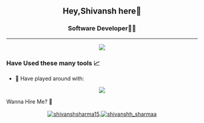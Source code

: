 <h2 align="center">Hey,Shivansh here👋 </h2>

</p>
<h3 align="center"> Software Developer👨‍💻 </h3>

---

<p align="center">
    <img src="https://komarev.com/ghpvc/?username=shivansh1507&color=blueviolet&style=for-the-badge" />
</p>

### Have Used these many tools 📈

- 🔭 Have played around with: 
<p align="center">
    <img src="https://skillicons.dev/icons?i=docker,arduino,aws,azure,bash,bootstrap,cpp,cassandra,py,discord,express,git,github,html,css,idea,gcp,java,js,linux,mongodb,mysql,nodejs,postgres,postman,powershell,react,redis,vscode,raspberrypi,cloudflare,php,r,vercel,&perline=12"/>
</p>


 Wanna Hire Me? 📱

<p align="center">

</a>
    <a href="https://www.linkedin.com/in/shivanshsharma15/" target="blank">
        <img align="center" src="https://img.shields.io/badge/LinkedIn-0077B5?style=for-the-badge&logo=linkedin&logoColor=white" alt="shivanshsharma15"/>
    </a>
    <a href="https://www.instagram.com/shivanshh_sharmaa/" target="blank">
        <img align="center" src="https://img.shields.io/badge/Instagram-E4405F?style=for-the-badge&logo=instagram&logoColor=white" alt="shivanshh_sharmaa" />
    </a>
</p>


